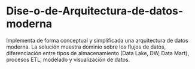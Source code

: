 # Dise-o-de-Arquitectura-de-datos-moderna
 Implementa de forma conceptual y simplificada una arquitectura de datos moderna. La solución muestra dominio sobre los flujos de datos,  diferenciación entre tipos de almacenamiento (Data Lake, DW, Data Mart), procesos ETL, modelado y  visualización de datos.
